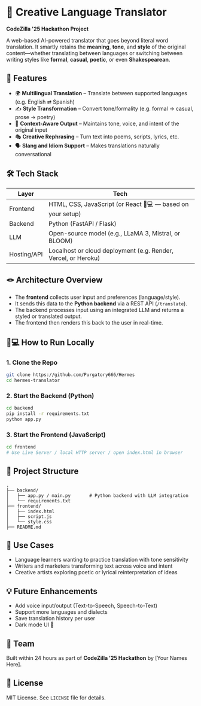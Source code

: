 # 🧠 Creative Language Translator  
**CodeZilla '25 Hackathon Project**

A web-based AI-powered translator that goes beyond literal word translation. It smartly retains the **meaning**, **tone**, and **style** of the original content—whether translating between languages or switching between writing styles like **formal**, **casual**, **poetic**, or even **Shakespearean**.

## 🚀 Features
- 🌍 **Multilingual Translation** – Translate between supported languages (e.g. English ⇄ Spanish)  
- ✍️ **Style Transformation** – Convert tone/formality (e.g. formal → casual, prose → poetry)  
- 🧠 **Context-Aware Output** – Maintains tone, voice, and intent of the original input  
- 🎭 **Creative Rephrasing** – Turn text into poems, scripts, lyrics, etc.  
- 🗣️ **Slang and Idiom Support** – Makes translations naturally conversational

## 🛠️ Tech Stack

| Layer        | Tech  |
|--------------|-------|
| Frontend     | HTML, CSS, JavaScript (or React 👨💻 — based on your setup) |
| Backend      | Python (FastAPI / Flask) |
| LLM          | Open-source model (e.g., LLaMA 3, Mistral, or BLOOM) |
| Hosting/API  | Localhost or cloud deployment (e.g. Render, Vercel, or Heroku) |

## 🪢 Architecture Overview

- The **frontend** collects user input and preferences (language/style).
- It sends this data to the **Python backend** via a REST API (`/translate`).
- The backend processes input using an integrated LLM and returns a styled or translated output.
- The frontend then renders this back to the user in real-time.

## 🧑💻 How to Run Locally

### 1. Clone the Repo
```bash
git clone https://github.com/Purgatory666/Hermes
cd hermes-translator
```

### 2. Start the Backend (Python)
```bash
cd backend
pip install -r requirements.txt
python app.py  
```

### 3. Start the Frontend (JavaScript)
```bash
cd frontend
# Use Live Server / local HTTP server / open index.html in browser
```

## 📁 Project Structure
```
.
├── backend/
│   ├── app.py / main.py       # Python backend with LLM integration
│   └── requirements.txt
├── frontend/
│   ├── index.html
│   ├── script.js
│   └── style.css
├── README.md
```

## 🎯 Use Cases
- Language learners wanting to practice translation with tone sensitivity  
- Writers and marketers transforming text across voice and intent  
- Creative artists exploring poetic or lyrical reinterpretation of ideas  

## 💡 Future Enhancements
- Add voice input/output (Text-to-Speech, Speech-to-Text)  
- Support more languages and dialects  
- Save translation history per user  
- Dark mode UI 🌙

## 👥 Team
Built within 24 hours as part of **CodeZilla ’25 Hackathon** by [Your Names Here].

## 📜 License
MIT License. See `LICENSE` file for details.